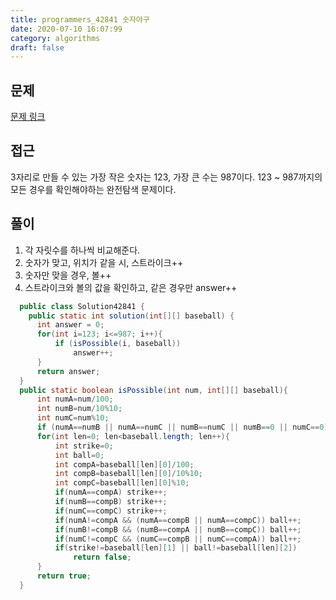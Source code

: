 ```yaml
---
title: programmers_42841 숫자야구
date: 2020-07-10 16:07:99
category: algorithms
draft: false
---
```


## 문제
[문제 링크](https://programmers.co.kr/learn/courses/30/lessons/42841)


## 접근
3자리로 만들 수 있는 가장 작은 숫자는 123, 가장 큰 수는 987이다. 123 ~ 987까지의 모든 경우를 확인해야하는 완전탐색 문제이다.


## 풀이
1. 각 자릿수를 하나씩 비교해준다.
2. 숫자가 맞고, 위치가 같을 시, 스트라이크++
3. 숫자만 맞을 경우, 볼++
4. 스트라이크와 볼의 값을 확인하고, 같은 경우만 answer++

```java
  public class Solution42841 {
    public static int solution(int[][] baseball) {
      int answer = 0;
      for(int i=123; i<=987; i++){
          if (isPossible(i, baseball))
              answer++;
      }
      return answer;
  }
  public static boolean isPossible(int num, int[][] baseball){
      int numA=num/100;
      int numB=num/10%10;
      int numC=num%10;
      if (numA==numB || numA==numC || numB==numC || numB==0 || numC==0) return false;
      for(int len=0; len<baseball.length; len++){
          int strike=0;
          int ball=0;
          int compA=baseball[len][0]/100;
          int compB=baseball[len][0]/10%10;
          int compC=baseball[len][0]%10;
          if(numA==compA) strike++;
          if(numB==compB) strike++;
          if(numC==compC) strike++;
          if(numA!=compA && (numA==compB || numA==compC)) ball++;
          if(numB!=compB && (numB==compA || numB==compC)) ball++;
          if(numC!=compC && (numC==compB || numC==compA)) ball++;
          if(strike!=baseball[len][1] || ball!=baseball[len][2])
              return false;
      }
      return true;
  }
```
